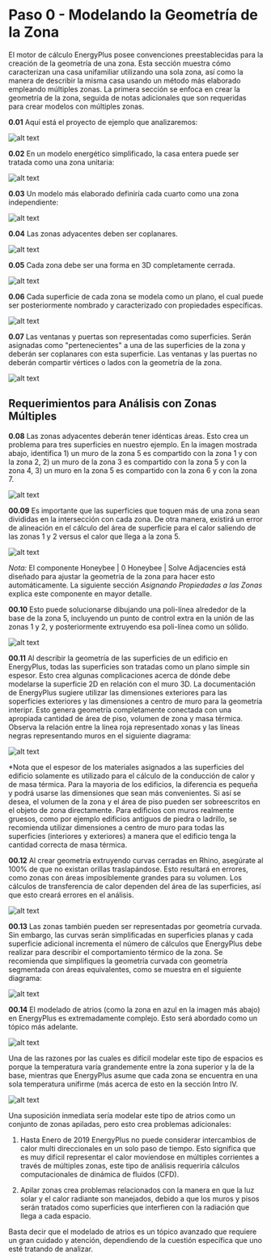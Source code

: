 Paso 0 - Modelando la Geometría de la Zona
==========================================

El motor de cálculo EnergyPlus posee convenciones preestablecidas para la creación de la geometría de una zona. Esta sección muestra cómo caracterizan una casa unifamiliar utilizando una sola zona, así como la manera de describir la misma casa usando un método más elaborado empleando múltiples zonas. La primera sección se enfoca en crear la geometría de la zona, seguida de notas adicionales que son requeridas para crear modelos con múltiples zonas.

**0.01** Aquí está el proyecto de ejemplo que analizaremos:

![alt text](https://user-images.githubusercontent.com/44324576/48569753-de162600-e902-11e8-9be4-cc85de7eee54.jpg)

**0.02** En un modelo energético simplificado, la casa entera puede ser tratada como una zona unitaria:

![alt text](https://user-images.githubusercontent.com/44324576/48569892-38af8200-e903-11e8-8f9e-eed633a5f163.jpg)

**0.03** Un modelo más elaborado definiría cada cuarto como una zona independiente:

![alt text](https://user-images.githubusercontent.com/44324576/48569893-39e0af00-e903-11e8-8f5c-1916fd4197d7.jpg)

**0.04** Las zonas adyacentes deben ser coplanares.

![alt text](https://user-images.githubusercontent.com/44324576/48576313-7bc62100-e914-11e8-9b86-43e400a65c90.jpg)

**0.05** Cada zona debe ser una forma en 3D completamente cerrada.

![alt text](https://user-images.githubusercontent.com/44324576/48571288-c5a80a80-e906-11e8-9341-3ceb166c3f79.jpg)

**0.06** Cada superficie de cada zona se modela como un plano, el cual puede ser posteriormente nombrado y caracterizado con propiedades específicas.

![alt text](https://user-images.githubusercontent.com/44324576/48571833-27b53f80-e908-11e8-82b0-4592fae18767.jpg)

**0.07** Las ventanas y puertas son representadas como superficies. Serán asignadas como "pertenecientes" a una de las superficies de la zona y deberán ser coplanares con esta superficie. Las ventanas y las puertas no deberán compartir vértices o lados con la geometría de la zona.

![alt text](https://user-images.githubusercontent.com/44324576/48570921-c68c6c80-e905-11e8-8a0b-786f44afddfb.jpg)

Requerimientos para Análisis con Zonas Múltiples
------------------------------------------------

**0.08** Las zonas adyacentes deberán tener idénticas áreas. Esto crea un problema para tres superficies en nuestro ejemplo. En la imagen mostrada abajo, identifica 1) un muro de la zona 5 es compartido con la zona 1 y con la zona 2, 2) un muro de la zona 3 es compartido con la zona 5 y con la zona 4, 3) un muro en la zona 5 es compartido con la zona 6 y con la zona 7.

![alt text](https://user-images.githubusercontent.com/44324576/48578327-a23a8b00-e919-11e8-987e-8231ff0f23f9.jpg)

**00.09** Es importante que las superficies que toquen más de una zona sean divididas en la intersección con cada zona. De otra manera, existirá un error de alineación en el cálculo del área de superficie para el calor saliendo de las zonas 1 y 2 versus el calor que llega a la zona 5.

![alt text](https://user-images.githubusercontent.com/44324576/48577773-4a4f5480-e918-11e8-9614-fd894bf00c0f.jpg)

*Nota:* El componente Honeybee | 0 Honeybee | Solve Adjacencies está diseñado para ajustar la geometría de la zona para hacer esto automáticamente. La siguiente sección *Asignando Propiedades a las Zonas* explica este componente en mayor detalle.

**00.10** Esto puede solucionarse dibujando una poli-línea alrededor de la base de la zona 5, incluyendo un punto de control extra en la unión de las zonas 1 y 2, y posteriormente extruyendo esa poli-línea como un sólido.

![alt text](https://user-images.githubusercontent.com/44324576/49099463-cda26b80-f271-11e8-85de-ce351ff72259.jpg)

**00.11** Al describir la geometría de las superficies de un edificio en EnergyPlus, todas las superficies son tratadas como un plano simple sin espesor. Esto crea algunas complicaciones acerca de dónde debe modelarse la superficie 2D en relación con el muro 3D. La documentación de EnergyPlus sugiere utilizar las dimensiones exteriores para las soperficies exteriores y las dimensiones a centro de muro para la geometría interipr. Esto genera geometría completamente conectada con una apropiada cantidad de área de piso, volumen de zona y masa térmica. Observa la relación entre la línea roja representado xonas y las líneas negras representando muros en el siguiente diagrama:

![alt text](https://user-images.githubusercontent.com/44324576/51616959-7c3df200-1f2b-11e9-932d-867f4afe6587.jpg)

*Nota que el espesor de los materiales asignados a las superficies del edificio solamente es utilizado para el cálculo de la conducción de calor y de masa térmica. Para la mayoria de los edificios, la diferencia es pequeña y podrá usarse las dimensiones que sean más convenientes. Si así se desea, el volumen de la zona y el área de piso pueden ser sobreescritos en el objeto de zona directamente. Para edificios con muros realmente gruesos, como por ejemplo edificios antiguos de piedra o ladrillo, se recomienda utilizar dimensiones a centro de muro para todas las superficies (interiores y exteriores) a manera que el edificio tenga la cantidad correcta de masa térmica.

**00.12** Al crear geometría extruyendo curvas cerradas en Rhino, asegúrate al 100% de que no existan orillas traslapándose. Esto resultará en errores, como zonas con áreas imposiblemente grandes para su volumen. Los cálculos de transferencia de calor dependen del área de las superficies, así que esto creará errores en el análisis.

![alt text](https://user-images.githubusercontent.com/44324576/48574730-3b64a400-e910-11e8-8a96-03959e2668c3.jpg)

**00.13** Las zonas también pueden ser representadas por geometría curvada. Sin embargo, las curvas serán simplificadas en superficies planas y cada superficie adicional incrementa el número de cálculos que EnergyPlus debe realizar para describir el comportamiento térmico de la zona. Se recomienda que simplifiques la geometría curvada con geometría segmentada con áreas equivalentes, como se muestra en el siguiente diagrama:

![alt text](https://user-images.githubusercontent.com/44324576/51614761-a345f500-1f26-11e9-9c02-80a9f96d70d0.jpg)

**00.14** El modelado de atrios (como la zona en azul en la imagen más abajo) en EnergyPlus es extremadamente complejo. Esto será abordado como un tópico más adelante.

![alt text](https://user-images.githubusercontent.com/44324576/48573942-26871100-e90e-11e8-8b5e-b6bc956db10c.jpg)

Una de las razones por las cuales es difícil modelar este tipo de espacios es porque la temperatura varía grandemente entre la zona superior y la de la base, mientras que EnergyPlus asume que cada zona se encuentra en una sola temperatura unifirme (más acerca de esto en la sección Intro IV.

![alt text](https://user-images.githubusercontent.com/44324576/48573943-27b83e00-e90e-11e8-919c-aa03bb6f75f0.jpg)

Una suposición inmediata sería modelar este tipo de atrios como un conjunto de zonas apiladas, pero esto crea problemas adicionales:

1. Hasta Enero de 2019 EnergyPlus no puede considerar intercambios de calor multi direccionales en un solo paso de tiempo. Esto significa que es muy difícil representar el calor movíendose en múltiples corrientes a través de múltiples zonas, este tipo de análisis requeriría cálculos computacionales de dinámica de fluidos (CFD).

2. Apilar zonas crea problemas relacionados con la manera en que la luz solar y el calor radiante son manejados, debido a que los muros y pisos serán tratados como superficies que interfieren con la radiación que llega a cada espacio.

Basta decir que el modelado de atrios es un tópico avanzado que requiere un gran cuidado y atención, dependiendo de la cuestión específica que uno esté tratando de analizar.
